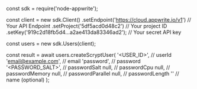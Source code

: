 const sdk = require('node-appwrite');

const client = new sdk.Client()
    .setEndpoint('https://cloud.appwrite.io/v1') // Your API Endpoint
    .setProject('5df5acd0d48c2') // Your project ID
    .setKey('919c2d18fb5d4...a2ae413da83346ad2'); // Your secret API key

const users = new sdk.Users(client);

const result = await users.createScryptUser(
    '<USER_ID>', // userId
    'email@example.com', // email
    'password', // password
    '<PASSWORD_SALT>', // passwordSalt
    null, // passwordCpu
    null, // passwordMemory
    null, // passwordParallel
    null, // passwordLength
    '<NAME>' // name (optional)
);
